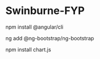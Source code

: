 # Swinburne-FYP

npm install @angular/cli

ng add @ng-bootstrap/ng-bootstrap

npm install chart.js


